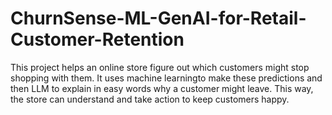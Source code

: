 # ChurnSense-ML-GenAI-for-Retail-Customer-Retention
This project helps an online store figure out which customers might stop shopping with them. It uses machine learningto make these predictions and then LLM to explain in easy words why a customer might leave. This way, the store can understand and take action to keep customers happy.
